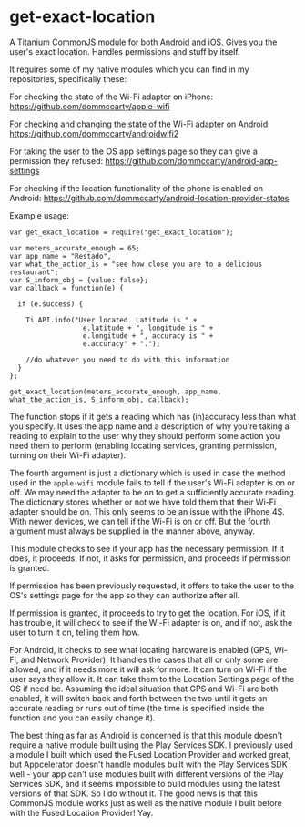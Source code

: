 # get-exact-location
A Titanium CommonJS module for both Android and iOS. Gives you the user's exact location. Handles permissions and stuff by itself.

It requires some of my native modules which you can find in my repositories, specifically these:

For checking the state of the Wi-Fi adapter on iPhone:
https://github.com/dommccarty/apple-wifi

For checking and changing the state of the Wi-Fi adapter on Android:
https://github.com/dommccarty/androidwifi2

For taking the user to the OS app settings page so they can give a permission they refused:
https://github.com/dommccarty/android-app-settings

For checking if the location functionality of the phone is enabled on Android:
https://github.com/dommccarty/android-location-provider-states


Example usage:

```
var get_exact_location = require("get_exact_location");

var meters_accurate_enough = 65;
var app_name = "Restado",
var what_the_action_is = "see how close you are to a delicious restaurant";
var S_inform_obj = {value: false};
var callback = function(e) {

  if (e.success) {
  
    Ti.API.info("User located. Latitude is " +
                  e.latitude + ", longitude is " + 
                  e.longitude + ", accuracy is " + 
                  e.accuracy" + ".");
                  
    //do whatever you need to do with this information
  }
};

get_exact_location(meters_accurate_enough, app_name, what_the_action_is, S_inform_obj, callback);
```

The function stops if it gets a reading which has (in)accuracy less than what you specify.
It uses the app name and a description of why you're taking a reading to explain to the user why they should 
perform some action you need them to perform (enabling locating services, granting permission, turning on their Wi-Fi adapter).

The fourth argument is just a dictionary which is used in case the method used in the ```apple-wifi``` module
fails to tell if the user's Wi-Fi adapter is on or off. We may need the adapter to be on to get a sufficiently accurate reading.
The dictionary stores whether or not we have told them that their Wi-Fi adapter should be on. This only seems to be an issue
with the iPhone 4S. With newer devices, we can tell if the Wi-Fi is on or off. But the fourth
argument must always be supplied in the manner above, anyway.

This module checks to see if your app has the necessary permission. If it does, it proceeds. If not, it asks for permission, 
and proceeds if permission is granted.

If permission has been previously requested, it offers to take the user to the OS's settings page for the app so they can 
authorize after all.

If permission is granted, it proceeds to try to get the location. For iOS, if it has trouble, it will check to see if the 
Wi-Fi adapter is on, and if not, ask the user to turn it on, telling them how.

For Android, it checks to see what locating hardware is enabled (GPS, Wi-Fi, and Network Provider). It handles the cases that
all or only some are allowed, and if it needs more it will ask for more. It can turn on Wi-Fi if the user says they allow it.
It can take them to the Location Settings page of the OS if need be. Assuming the ideal situation that GPS and Wi-Fi are both
enabled, it will switch back and forth between the two until it gets an accurate reading or runs out of time (the time is
specified inside the function and you can easily change it).

The best thing as far as Android is concerned is that this module
doesn't require a native module built using the Play Services SDK. I previously used a module I built which used the 
Fused Location Provider and worked great, but Appcelerator doesn't handle modules built with the Play Services SDK well - your app
can't use modules built with different versions of the Play Services SDK, and it seems impossible to build modules
using the latest versions of that SDK. So I do without it. The good news is that this CommonJS module works just as well as
the native module I built before with the Fused Location Provider! Yay.
